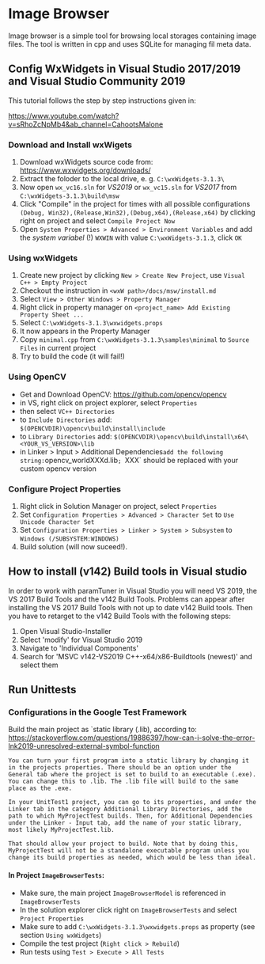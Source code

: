 # Image Browser

Image browser is a simple tool for browsing local storages containing image files.
The tool is written in cpp and uses SQLite for managing fil meta data.

## Config WxWidgets in Visual Studio 2017/2019 and Visual Studio Community 2019

This tutorial follows the step by step instructions given in:

https://www.youtube.com/watch?v=sRhoZcNpMb4&ab_channel=CahootsMalone

### Download and Install wxWigets

1. Download wxWidgets source code from: https://www.wxwidgets.org/downloads/
1. Extract the foloder to the local drive, e. g. `C:\wxWidgets-3.1.3\`
1. Now open `wx_vc16.sln` for *VS2019* or `wx_vc15.sln` for *VS2017* from `C:\wxWidgets-3.1.3\build\msw`
1. Click "Compile" in the project for times with all possible configurations `(Debug, Win32),(Release,Win32),(Debug,x64),(Release,x64)` by clicking right on project and select `Compile Project Now`
1. Open `System Properties > Advanced > Environment Variables` and add the *system variabel* (!) `WXWIN` with value `C:\wxWidgets-3.1.3`, click `OK`

### Using wxWidgets

1. Create new project by clicking `New > Create New Project`, use `Visual C++ > Empty Project`
1. Checkout the instruction in `<wxW path>/docs/msw/install.md`
1. Select `View > Other Windows > Property Manager`
1. Right click in property manager on `<project_name> Add Existing Property Sheet ...`
1. Select `C:\wxWidgets-3.1.3\wxwidgets.props`
1. It now appears in the Property Manager
1. Copy `minimal.cpp` from `C:\wxWidgets-3.1.3\samples\minimal` to `Source Files` in current project
1. Try to build the code (it will fail!)

### Using OpenCV

- Get and Download OpenCV: https://github.com/opencv/opencv
- in VS, right click on project explorer, select `Properties`
- then select `VC++ Directories`
- to `Include Directories` add: `$(OPENCVDIR)\opencv\build\install\include`
- to `Library Directories` add: `$(OPENCVDIR)\opencv\build\install\x64\<YOUR_VS_VERSION>\lib`
- in Linker > Input > Additional Dependencies` add the following string: `opencv_worldXXXd.lib`; `XXX` should be replaced with your custom opencv version

### Configure Project Properties

1. Right click in Solution Manager on project, select `Properties`
1. Set `Configuration Properties > Advanced > Character Set` to `Use Unicode Character Set`
1. Set `Configuration Properties > Linker > System > Subsystem` to `Windows (/SUBSYSTEM:WINDOWS)`
1. Build solution (will now suceed!).

## How to install (v142) Build tools in Visual studio

In order to work with paramTuner in Visual Studio you will need VS 2019, the VS 2017 Build Tools and the v142 Build Tools. Problems can appear after installing the VS 2017 Build Tools with not up to date v142 Build tools. Then you have to retarget to the v142 Build Tools with the following steps:

1. Open Visual Studio-Installer
1. Select 'modify' for Visual Studio 2019
1. Navigate to 'Individual Components'
1. Search for 'MSVC v142-VS2019 C++-x64/x86-Buildtools (newest)' and select them

## Run Unittests

### Configurations in the Google Test Framework

Build the main project as `static library (.lib), according to: https://stackoverflow.com/questions/19886397/how-can-i-solve-the-error-lnk2019-unresolved-external-symbol-function

```
You can turn your first program into a static library by changing it in the projects properties. There should be an option under the General tab where the project is set to build to an executable (.exe). You can change this to .lib. The .lib file will build to the same place as the .exe.

In your UnitTest1 project, you can go to its properties, and under the Linker tab in the category Additional Library Directories, add the path to which MyProjectTest builds. Then, for Additional Dependencies under the Linker - Input tab, add the name of your static library, most likely MyProjectTest.lib.

That should allow your project to build. Note that by doing this, MyProjectTest will not be a standalone executable program unless you change its build properties as needed, which would be less than ideal.
```

#### In Project `ImageBrowserTests`:

* Make sure, the main project `ImageBrowserModel` is referenced in `ImageBrowserTests`
* In the solution explorer click right on `ImageBrowserTests` and select `Project Properties`
* Make sure to add `C:\wxWidgets-3.1.3\wxwidgets.props` as property (see section `Using wxWidgets`)
* Compile the test project (`Right click > Rebuild`)
* Run tests using `Test > Execute > All Tests`
